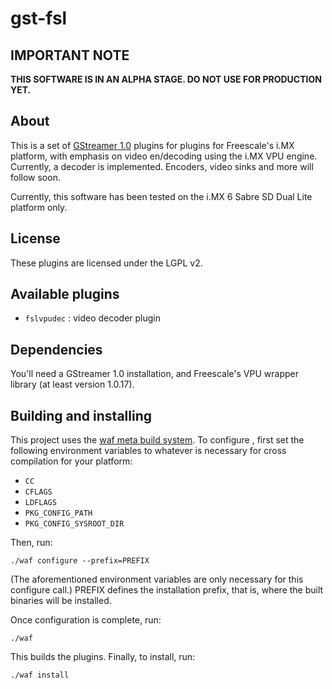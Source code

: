 gst-fsl
=======

IMPORTANT NOTE
--------------

**THIS SOFTWARE IS IN AN ALPHA STAGE. DO NOT USE FOR PRODUCTION YET.**

About
-----

This is a set of [GStreamer 1.0](http://gstreamer.freedesktop.org/) plugins for plugins for Freescale's
i.MX platform, with emphasis on video en/decoding using the i.MX VPU engine. Currently, a decoder is
implemented. Encoders, video sinks and more will follow soon.

Currently, this software has been tested on the i.MX 6 Sabre SD Dual Lite platform only.


License
-------

These plugins are licensed under the LGPL v2.


Available plugins
-----------------

* `fslvpudec` : video decoder plugin


Dependencies
------------

You'll need a GStreamer 1.0 installation, and Freescale's VPU wrapper library (at least version 1.0.17).


Building and installing
-----------------------

This project uses the [waf meta build system](https://code.google.com/p/waf/). To configure , first set
the following environment variables to whatever is necessary for cross compilation for your platform:

* `CC`
* `CFLAGS`
* `LDFLAGS`
* `PKG_CONFIG_PATH`
* `PKG_CONFIG_SYSROOT_DIR`

Then, run:

    ./waf configure --prefix=PREFIX

(The aforementioned environment variables are only necessary for this configure call.)
PREFIX defines the installation prefix, that is, where the built binaries will be installed.

Once configuration is complete, run:

    ./waf

This builds the plugins.
Finally, to install, run:

    ./waf install

